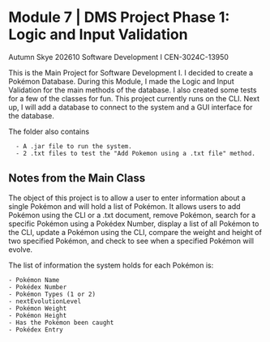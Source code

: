 Module 7 | DMS Project Phase 1: Logic and Input Validation
==============================================================================
Autumn Skye
202610 Software Development I 
CEN-3024C-13950

This is the Main Project for Software Development I. I decided to create a Pokémon Database. During this Module, I made the Logic and Input Validation for the main methods of the database. I also created some tests for a few of the classes for fun. This project currently runs on the CLI. Next up, I will add a database to connect to the system and a GUI interface for the database.

The folder also contains 
      
	  - A .jar file to run the system. 
      - 2 .txt files to test the "Add Pokemon using a .txt file" method.


Notes from the Main Class
-------------------------
The object of this project is to allow a user to enter information about a single Pokémon and will hold a list of Pokémon. It allows users to add Pokémon using the CLI or a .txt document, remove Pokémon, search for a specific Pokémon using a Pokédex Number, display a list of all Pokémon to the CLI, update a Pokémon using the CLI, compare the weight and height of two specified Pokémon, and check to see when a specified Pokémon will evolve.

The list of information the system holds for each Pokémon is:
    
	- Pokémon Name
	- Pokédex Number
	- Pokémon Types (1 or 2)
	- nextEvolutionLevel
	- Pokémon Weight
	- Pokémon Height
	- Has the Pokémon been caught
	- Pokédex Entry
 
